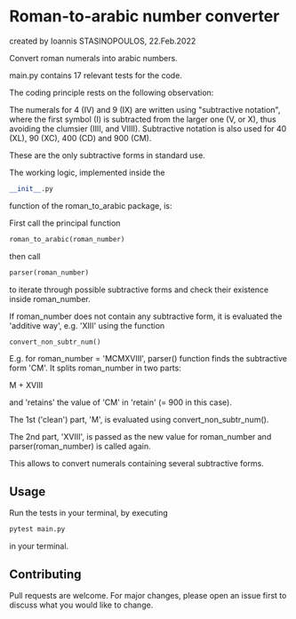 # Roman-to-arabic number converter
created by Ioannis STASINOPOULOS, 22.Feb.2022

Convert roman numerals into arabic numbers.

main.py contains 17 relevant tests for the code. 


The coding principle rests on the following observation:

The numerals for 4 (IV) and 9 (IX) are written using
"subtractive notation", where the first symbol (I) is
subtracted from the larger one (V, or X),
thus avoiding the clumsier (IIII, and VIIII).
Subtractive notation is also used for 40 (XL), 90 (XC), 400 (CD) and 900 (CM).

These are the only subtractive forms in standard use.

The working logic, implemented inside the 
```python
__init__.py
```
function of the roman_to_arabic package, is:

First call the principal function 
```python
roman_to_arabic(roman_number)
```

then call 
```python
parser(roman_number)
``` 
to iterate through possible subtractive forms
and check their existence inside roman_number.

If roman_number does not contain any subtractive form, it is evaluated the
'additive way', e.g. 'XIII' using the function
```python
convert_non_subtr_num()
```

E.g. for roman_number = 'MCMXVIII', parser() function finds the subtractive form
'CM'. It splits roman_number in two parts: 

M + XVIII 

and 'retains' the value
of 'CM' in 'retain' (= 900 in this case).

The 1st ('clean') part, 'M', is evaluated using convert_non_subtr_num().

The 2nd part, 'XVIII', is passed as the new value for roman_number
and parser(roman_number) is called again. 

This allows to convert numerals
containing several subtractive forms.

## Usage
Run the tests in your terminal, by executing
 
```python
pytest main.py
```
in your terminal.

## Contributing
Pull requests are welcome. For major changes, please open an issue first to discuss what you would like to change.

